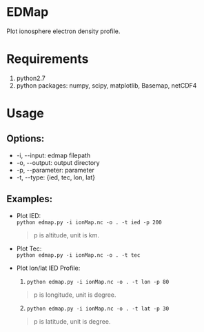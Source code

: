 # EDMap
Plot ionosphere electron density profile.

# Requirements
1. python2.7
2. python packages: numpy, scipy, matplotlib, Basemap, netCDF4

# Usage
## Options:
- -i, --input: edmap filepath
- -o, --output: output directory
- -p, --parameter: parameter
- -t, --type: {ied, tec, lon, lat}

## Examples:
- Plot IED:  
`python edmap.py -i ionMap.nc -o . -t ied -p 200`
  > p is altitude, unit is km.

- Plot Tec:  
`python edmap.py -i ionMap.nc -o . -t tec`

- Plot lon/lat IED Profile:
  1. `python edmap.py -i ionMap.nc -o . -t lon -p 80`
    > p is longitude, unit is degree.

  2. `python edmap.py -i ionMap.nc -o . -t lat -p 30`
    > p is latitude, unit is degree.
